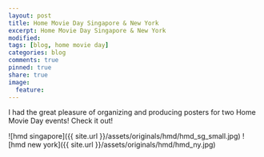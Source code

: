 ```yaml
---
layout: post
title: Home Movie Day Singapore & New York
excerpt: Home Movie Day Singapore & New York
modified:
tags: [blog, home movie day]
categories: blog
comments: true
pinned: true
share: true
image:
  feature:
---
```


I had the great pleasure of organizing and producing posters for two Home Movie Day events! Check it out!

![hmd singapore]({{ site.url }}/assets/originals/hmd/hmd_sg_small.jpg)
![hmd new york]({{ site.url }}/assets/originals/hmd/hmd_ny.jpg)
